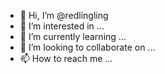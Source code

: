- 👋 Hi, I’m @redlingling
- 👀 I’m interested in ...
- 🌱 I’m currently learning ...
- 💞️ I’m looking to collaborate on ...
- 📫 How to reach me ...

<!---
redlingling/redlingling is a ✨ special ✨ repository because its `README.md` (this file) appears on your GitHub profile.
You can click the Preview link to take a look at your changes.
--->
